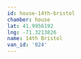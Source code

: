 ```yaml
---
id: house-14th-bristol
chamber: house
lat: 41.9956192
lng: -71.3213826
name: 14th Bristol
van_id: '024'
---
```


